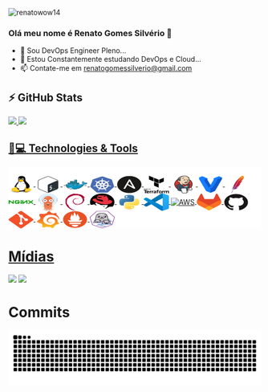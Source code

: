 <p align="left"><img src="https://komarev.com/ghpvc/?username=renatowow14" alt="renatowow14" /></p>

### Olá meu nome é Renato Gomes Silvério 👋

- 🔭 Sou DevOps Engineer Pleno...
- 🌱 Estou Constantemente estudando DevOps e Cloud...
- 📫 Contate-me em renatogomessilverio@gmail.com

## ⚡ GitHub Stats


 <div>
  <a href="https://github.com/renatowow14">
  <img height="180em" src="https://github-readme-stats.vercel.app/api?username=renatowow14&show_icons=true&theme=transparent"/>
  <img height="180em" src="https://github-readme-stats.vercel.app/api/top-langs/?username=renatowow14&layout=compact&langs_count=7&theme=transparent"/>
</div>



## 🚀💻 Technologies & Tools
<div style="display: inline_block; background-color: white;"><br>
   <img align="center" height="35" width="50" alt="Linux"   src="https://raw.githubusercontent.com/devicons/devicon/master/icons/linux/linux-original.svg"/>
   <img align="center" height="35" width="50" alt="Bash"    src="https://raw.githubusercontent.com/devicons/devicon/master/icons/bash/bash-original.svg"/>
   <img align="center" height="35" width="50" alt="Docker"  src="https://raw.githubusercontent.com/devicons/devicon/master/icons/docker/docker-original.svg"/>
   <img align="center" height="35" width="50" alt="Kubernetes" src="https://raw.githubusercontent.com/devicons/devicon/master/icons/kubernetes/kubernetes-plain.svg"/>
   <img align="center" height="35" width="50" alt="Ansible" src="https://raw.githubusercontent.com/devicons/devicon/1119b9f84c0290e0f0b38982099a2bd027a48bf1/icons/ansible/ansible-original.svg"/>
   <img align="center" height="35" width="50" alt="Terraform" src="https://raw.githubusercontent.com/devicons/devicon/1119b9f84c0290e0f0b38982099a2bd027a48bf1/icons/terraform/terraform-plain-wordmark.svg"/>
   <img align="center" height="35" width="50" alt="Jenkins" src="https://raw.githubusercontent.com/devicons/devicon/1119b9f84c0290e0f0b38982099a2bd027a48bf1/icons/jenkins/jenkins-original.svg"/>
  <img align="center" height="35" width="50" alt="Vagrant" src="https://raw.githubusercontent.com/devicons/devicon/1119b9f84c0290e0f0b38982099a2bd027a48bf1/icons/vagrant/vagrant-original.svg"/>
  <img align="center" height="35" width="50" alt="Apache" src="https://raw.githubusercontent.com/devicons/devicon/1119b9f84c0290e0f0b38982099a2bd027a48bf1/icons/apache/apache-original.svg"/>
  <img align="center" height="35" width="50" alt="Nginx" src="https://raw.githubusercontent.com/devicons/devicon/1119b9f84c0290e0f0b38982099a2bd027a48bf1/icons/nginx/nginx-original.svg"/>
  <img align="center" height="35" width="50" alt="ArgoCD" src="https://raw.githubusercontent.com/devicons/devicon/1119b9f84c0290e0f0b38982099a2bd027a48bf1/icons/argocd/argocd-original.svg"/>
 <img align="center" height="35" width="50" alt="Debian" src="https://raw.githubusercontent.com/devicons/devicon/1119b9f84c0290e0f0b38982099a2bd027a48bf1/icons/debian/debian-original.svg"/>
 <img align="center" height="35" width="50" alt="RedHat" src="https://raw.githubusercontent.com/devicons/devicon/1119b9f84c0290e0f0b38982099a2bd027a48bf1/icons/redhat/redhat-original.svg"/>
<img align="center" height="35" width="50" alt="Python" src="https://raw.githubusercontent.com/devicons/devicon/1119b9f84c0290e0f0b38982099a2bd027a48bf1/icons/python/python-original.svg"/>
<img align="center" height="35" width="50" alt="Vscode" src="https://raw.githubusercontent.com/devicons/devicon/1119b9f84c0290e0f0b38982099a2bd027a48bf1/icons/vscode/vscode-original.svg"/>
<img align="center" height="35" width="50" alt="AWS" src="https://upload.wikimedia.org/wikipedia/commons/thumb/9/93/Amazon_Web_Services_Logo.svg/512px-Amazon_Web_Services_Logo.svg.png?20170912170050"/>
<img align="center" height="35" width="50" alt="Gitlab" src="https://raw.githubusercontent.com/devicons/devicon/1119b9f84c0290e0f0b38982099a2bd027a48bf1/icons/gitlab/gitlab-original.svg"/>
<img align="center" height="35" width="50" alt="GitHub" src="https://raw.githubusercontent.com/devicons/devicon/1119b9f84c0290e0f0b38982099a2bd027a48bf1/icons/github/github-original.svg"/>
<img align="center" height="35" width="50" alt="Git" src="https://raw.githubusercontent.com/devicons/devicon/1119b9f84c0290e0f0b38982099a2bd027a48bf1/icons/git/git-original.svg"/>
<img align="center" height="35" width="50" alt="Grafana" src="https://raw.githubusercontent.com/devicons/devicon/1119b9f84c0290e0f0b38982099a2bd027a48bf1/icons/grafana/grafana-original.svg"/>
<img align="center" height="35" width="50" alt="Prometheus" src="https://raw.githubusercontent.com/devicons/devicon/1119b9f84c0290e0f0b38982099a2bd027a48bf1/icons/prometheus/prometheus-original.svg"/>
<img align="center" height="35" width="50" alt="Podman" src="https://raw.githubusercontent.com/devicons/devicon/1119b9f84c0290e0f0b38982099a2bd027a48bf1/icons/podman/podman-original.svg"/>


   
</div>

 <div>  
  <h1>Mídias</h1>
  <a href = "mailto:renatogomessilverio@gmail.com"><img src="https://img.shields.io/badge/-Gmail-%23333?style=for-the-badge&logo=gmail&logoColor=white" target="_blank"></a>
  <a href="https://www.linkedin.com/in/renato-gomes-silverio" target="_blank"><img src="https://img.shields.io/badge/-LinkedIn-%235077B5?style=for-the-badge&logo=linkedin&logoColor=white" target="_blank"></a> 
  <h1>Commits</h1>
  
  ![Snake animation](https://github.com/renatowow14/renatowow14/blob/output/github-contribution-grid-snake.svg)
 
</div>
